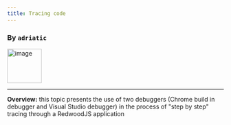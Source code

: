 ```yaml
---
title: Tracing code
---
```


### By `adriatic`

<p align="left">
<img width="80" alt="image" src="https://user-images.githubusercontent.com/2712405/169575412-041fa3e9-0fb6-4550-8599-1c056b32fc32.png"/>
<br/>
</p>

___

**Overview:** this topic presents the use of two debuggers (Chrome build in debugger and Visual Studio debugger) in the process of "step by step" tracing through a RedwoodJS application